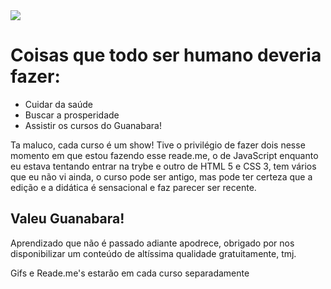 <img src="https://github.com/franssa01/Courses/blob/main/Curso%20em%20V%C3%ADdeo/Image/Curso.em.video.jpeg">

# Coisas que todo ser humano deveria fazer:
+ Cuidar da saúde
+ Buscar a prosperidade
+ Assistir os cursos do Guanabara!

<p> Ta maluco, cada curso é um show! Tive o privilégio de fazer dois nesse momento em que estou fazendo esse reade.me, o de JavaScript enquanto eu estava 
  tentando entrar na trybe e outro de HTML 5 e CSS 3, tem vários que eu não vi ainda, o curso pode ser antigo, mas pode ter certeza que a edição e a 
  didática é sensacional e faz parecer ser recente. </p>
  
  ## Valeu Guanabara!
  <p> Aprendizado que não é passado adiante apodrece, obrigado por nos disponibilizar um conteúdo de altíssima qualidade gratuitamente, tmj.</p>
  
  <p> Gifs e Reade.me's estarão em cada curso separadamente </p> 
  
